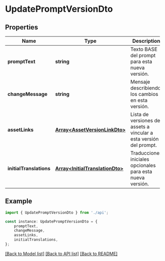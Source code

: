 # UpdatePromptVersionDto


## Properties

Name | Type | Description | Notes
------------ | ------------- | ------------- | -------------
**promptText** | **string** | Texto BASE del prompt para esta nueva versión. | [optional] [default to undefined]
**changeMessage** | **string** | Mensaje describiendo los cambios en esta versión. | [optional] [default to undefined]
**assetLinks** | [**Array&lt;AssetVersionLinkDto&gt;**](AssetVersionLinkDto.md) | Lista de versiones de assets a vincular a esta versión del prompt. | [optional] [default to undefined]
**initialTranslations** | [**Array&lt;InitialTranslationDto&gt;**](InitialTranslationDto.md) | Traducciones iniciales opcionales para esta nueva versión. | [optional] [default to undefined]

## Example

```typescript
import { UpdatePromptVersionDto } from './api';

const instance: UpdatePromptVersionDto = {
    promptText,
    changeMessage,
    assetLinks,
    initialTranslations,
};
```

[[Back to Model list]](../README.md#documentation-for-models) [[Back to API list]](../README.md#documentation-for-api-endpoints) [[Back to README]](../README.md)
